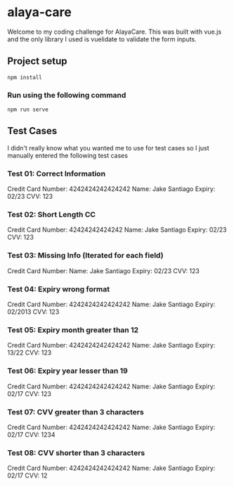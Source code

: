 # alaya-care

Welcome to my coding challenge for AlayaCare.
This was built with vue.js and the only library I used is vuelidate to validate the form inputs.

## Project setup
```
npm install
```

### Run using the following command
```
npm run serve
```

## Test Cases

I didn't really know what you wanted me to use for test cases so I just manually entered the following test cases

### Test 01: Correct Information

Credit Card Number: 4242424242424242
Name: Jake Santiago
Expiry: 02/23
CVV: 123

### Test 02: Short Length CC

Credit Card Number: 42424242424242
Name: Jake Santiago
Expiry: 02/23
CVV: 123

### Test 03: Missing Info (Iterated for each field)

Credit Card Number:
Name: Jake Santiago
Expiry: 02/23
CVV: 123

### Test 04: Expiry wrong format

Credit Card Number: 4242424242424242
Name: Jake Santiago
Expiry: 02/2013
CVV: 123

### Test 05: Expiry month greater than 12

Credit Card Number: 4242424242424242
Name: Jake Santiago
Expiry: 13/22
CVV: 123

### Test 06: Expiry year lesser than 19

Credit Card Number: 4242424242424242
Name: Jake Santiago
Expiry: 02/17
CVV: 123

### Test 07: CVV greater than 3 characters

Credit Card Number: 4242424242424242
Name: Jake Santiago
Expiry: 02/17
CVV: 1234

### Test 08: CVV shorter than 3 characters

Credit Card Number: 4242424242424242
Name: Jake Santiago
Expiry: 02/17
CVV: 12